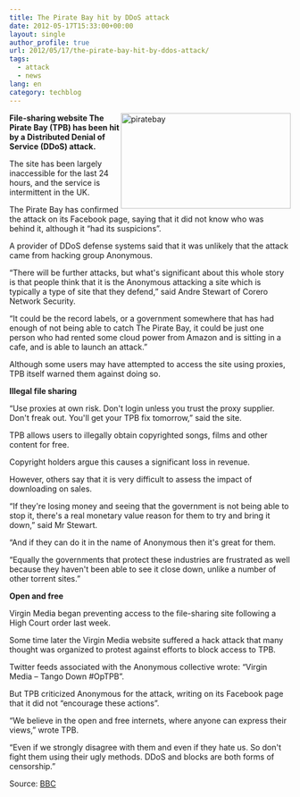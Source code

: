 ```yaml
---
title: The Pirate Bay hit by DDoS attack
date: 2012-05-17T15:33:00+00:00
layout: single
author_profile: true
url: 2012/05/17/the-pirate-bay-hit-by-ddos-attack/
tags:
  - attack
  - news
lang: en
category: techblog
---
```

[<img title="piratebay" border="0" alt="piratebay" align="right" src="http://lh4.ggpht.com/-WC790H6MDTc/T7UTT9HvofI/AAAAAAAAGBQ/e0PXGB68wz8/piratebay_thumb.jpg?imgmax=800" width="304" height="171" />](http://lh5.ggpht.com/-L2JzaxuJvhU/T7UTRMw3e-I/AAAAAAAAGBI/kbXywxXzkxA/s1600-h/piratebay%25255B2%25255D.jpg)**File-sharing website The Pirate Bay (TPB) has been hit by a Distributed Denial of Service (DDoS) attack.** 

The site has been largely inaccessible for the last 24 hours, and the service is intermittent in the UK. 

The Pirate Bay has confirmed the attack on its Facebook page, saying that it did not know who was behind it, although it &#8220;had its suspicions&#8221;. 

A provider of DDoS defense systems said that it was unlikely that the attack came from hacking group Anonymous. 

&#8220;There will be further attacks, but what's significant about this whole story is that people think that it is the Anonymous attacking a site which is typically a type of site that they defend,&#8221; said Andre Stewart of Corero Network Security. 

&#8220;It could be the record labels, or a government somewhere that has had enough of not being able to catch The Pirate Bay, it could be just one person who had rented some cloud power from Amazon and is sitting in a cafe, and is able to launch an attack.&#8221; 

Although some users may have attempted to access the site using proxies, TPB itself warned them against doing so. 

**Illegal file sharing** 

&#8220;Use proxies at own risk. Don't login unless you trust the proxy supplier. Don't freak out. You'll get your TPB fix tomorrow,&#8221; said the site. 

TPB allows users to illegally obtain copyrighted songs, films and other content for free. 

Copyright holders argue this causes a significant loss in revenue. 

However, others say that it is very difficult to assess the impact of downloading on sales. 

&#8220;If they're losing money and seeing that the government is not being able to stop it, there's a real monetary value reason for them to try and bring it down,&#8221; said Mr Stewart. 

&#8220;And if they can do it in the name of Anonymous then it's great for them. 

&#8220;Equally the governments that protect these industries are frustrated as well because they haven't been able to see it close down, unlike a number of other torrent sites.&#8221; 

**Open and free** 

Virgin Media began preventing access to the file-sharing site following a High Court order last week. 

Some time later the Virgin Media website suffered a hack attack that many thought was organized to protest against efforts to block access to TPB. 

Twitter feeds associated with the Anonymous collective wrote: &#8220;Virgin Media &#8211; Tango Down #OpTPB&#8221;. 

But TPB criticized Anonymous for the attack, writing on its Facebook page that it did not &#8220;encourage these actions&#8221;. 

&#8220;We believe in the open and free internets, where anyone can express their views,&#8221; wrote TPB. 

&#8220;Even if we strongly disagree with them and even if they hate us. So don't fight them using their ugly methods. DDoS and blocks are both forms of censorship.&#8221; 

Source: <a href="http://www.bbc.com/news/technology-18095370" target="_blank">BBC</a>